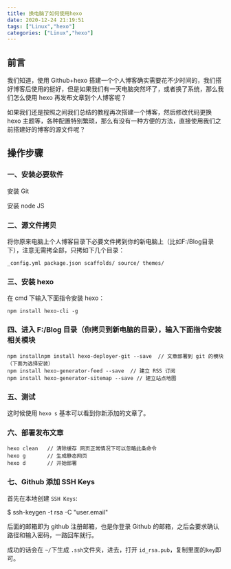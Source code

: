 ```yaml
---
title: 换电脑了如何使用hexo
date: 2020-12-24 21:19:51
tags: ["Linux","hexo"]
categories: ["Linux","hexo"]
---
```


## 前言

我们知道，使用 Github+hexo 搭建一个个人博客确实需要花不少时间的，我们搭好博客后使用的挺好，但是如果我们有一天电脑突然坏了，或者换了系统，那么我们怎么使用 hexo 再发布文章到个人博客呢？

如果我们还是按照之间我们总结的教程再次搭建一个博客，然后修改代码更换 hexo 主题等，各种配置特别繁琐，那么有没有一种方便的方法，直接使用我们之前搭建好的博客的源文件呢？

## 操作步骤

### 一、安装必要软件

安装 Git 

安装 node JS

<!-- more -->

### 二、源文件拷贝

将你原来电脑上个人博客目录下必要文件拷到你的新电脑上（比如F:/Blog目录下），注意无需拷全部，只拷如下几个目录：

```
_config.yml package.json scaffolds/ source/ themes/
```

### 三、安装 hexo

在 cmd 下输入下面指令安装 hexo：

```
npm install hexo-cli -g
```

### 四、进入 F:/Blog 目录（你拷贝到新电脑的目录），输入下面指令安装相关模块

```
npm installnpm install hexo-deployer-git --save  // 文章部署到 git 的模块（下面为选择安装）
npm install hexo-generator-feed --save  // 建立 RSS 订阅
npm install hexo-generator-sitemap --save // 建立站点地图
```

### 五、测试

这时候使用 `hexo s` 基本可以看到你新添加的文章了。

### 六、部署发布文章

```
hexo clean   // 清除缓存 网页正常情况下可以忽略此条命令
hexo g       // 生成静态网页
hexo d       // 开始部署
```

###  七、Github 添加 SSH Keys

 首先在本地创建 `SSH Keys`:

$ ssh-keygen -t rsa -C "user.email"

后面的邮箱即为 github 注册邮箱，也是你登录 Github 的邮箱，之后会要求确认路径和输入密码，一路回车就行。

成功的话会在 `~/`下生成 `.ssh`文件夹，进去，打开 `id_rsa.pub`，复制里面的`key`即可。